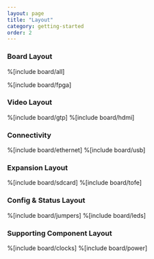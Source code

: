 ```yaml
---
layout: page
title: "Layout"
category: getting-started
order: 2
---
```


### Board Layout

%[include board/all]

%[include board/fpga]

### Video Layout

%[include board/gtp]
%[include board/hdmi]

### Connectivity

%[include board/ethernet]
%[include board/usb]

### Expansion Layout

%[include board/sdcard]
%[include board/tofe]

### Config & Status Layout

%[include board/jumpers]
%[include board/leds]

### Supporting Component Layout

%[include board/clocks]
%[include board/power]
